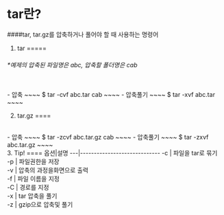 tar란?
====
####tar, tar.gz를 압축하거나 풀어야 할 때 사용하는 명령어
<br>
1. tar
=====
###### *예제의 압축된 파일명은 abc, 압축할 폴더명은 cab
<br>
- 압축
~~~~
$ tar -cvf abc.tar cab
~~~~
- 압축풀기
~~~~
$ tar -xvf abc.tar
~~~~
<br>

2. tar.gz
====
<br>
- 압축
~~~~
$ tar -zcvf abc.tar.gz cab
~~~~
- 압축풀기
~~~~
$ tar -zxvf abc.tar.gz
~~~~
<br>
3. Tip!
====
옵션|설명
---|-----------------------------
-c | 파일을 tar로 묶기<br>
-p | 파일권한을 저장<br>
-v | 압축의 과정을화면으로 출력<br>
-f | 파일 이름을 지정<br>
-C | 경로를 지정<br>
-x | tar 압축을 풀기<br>
-z | gzip으로 압축및 풀기<br>
